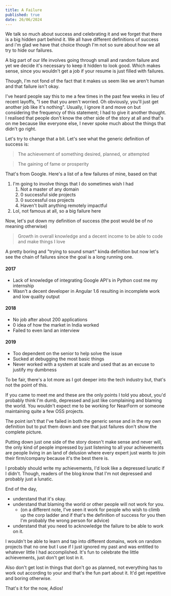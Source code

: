 ```yaml
---
title: A Failure
published: true
date: 26/06/2024
---
```


We talk so much about success and celebrating it and we forget that there is a
big hidden part behind it. We all have different definitions of success and i'm
glad we have that choice though I'm not so sure about how we all try to hide our
failures.

A big part of our life involves going through small and random failure and yet
we decide it's necessary to keep it hidden to look good. Which makes sense,
since you wouldn't get a job if your resume is just filled with failures.

Though, I'm not fond of the fact that it makes us seem like we aren't human and
that failure isn't okay.

I've heard people say this to me a few times in the past few weeks in lieu of
recent layoffs, "I see that you aren't worried. Oh obviously, you'll just get
another job like it's nothing". Usually, I ignore it and move on but considering
the frequency of this statement; I had to give it another thought. I realised
that people don't know the other side of the story at all and that's on me
because like everyone else, I never spoke much about the things that didn't go
right.

Let's try to change that a bit. Let's see what the generic definition of success
is:

> The achievement of something desired, planned, or attempted

> The gaining of fame or prosperity

That's from Google. Here's a list of a few failures of mine, based on that

1. I'm going to involve things that I do sometimes wish I had
   1. Not a master of any domain
   2. 0 successful side projects
   3. 0 successful oss projects
   4. Haven't built anything remotely impactful
2. Lol, not famous at all, so a big failure here

Now, let's put down my definition of success (the post would be of no meaning
otherwise)

> Growth in overall knowledge and a decent income to be able to code and make
> things I love

A pretty boring and "trying to sound smart" kinda definition but now let's see
the chain of failures since the goal is a long running one.

#### 2017

- Lack of knowledge of integrating Google API's in Python cost me my internship
- Wasn't a decent developer in Angular 1.6 resulting in incomplete work and low
  quality output

#### 2018

- No job after about 200 applications
- 0 idea of how the market in India worked
- Failed to even land an interview

#### 2019

- Too dependent on the senior to help solve the issue
- Sucked at debugging the most basic things
- Never worked with a system at scale and used that as an excuse to justify my
  dumbness

To be fair, there's a lot more as I got deeper into the tech industry but,
that's not the point of this.

If you came to meet me and these are the only points I told you about, you'd
probably think I'm dumb, depressed and just like complaining and blaming the
world. You wouldn't expect me to be working for NearForm or someone maintaining
quite a few OSS projects.

The point isn't that I've failed in both the generic sense and in the my own
definition but to put them down and see that just failures don't show the
complete picture.

Putting down just one side of the story doesn't make sense and never will, the
only kind of people impressed by just listening to all your achievements are
people living in an land of delusion where every expert just wants to join their
firm/company because it's the best there is.

I probably should write my achievements, I'd look like a depressed lunatic if I
didn't. Though, readers of the blog know that I'm not depressed and probably
just a lunatic.

End of the day,

- understand that it's okay.
- understand that blaming the world or other people will not work for you.
  - (on a different note, I've seen it work for people who wish to climb up the
    corp ladder and if that's the definition of success for you then I'm
    probably the wrong person for advice)
- understand that you need to acknowledge the failure to be able to work on it.

I wouldn't be able to learn and tap into different domains, work on random
projects that no one but I use if I just ignored my past and was entitled to
whatever little I had accomplished. It's fun to celebrate the little
achievements, just don't get lost in it.

Also don't get lost in things that don't go as planned, not everything has to
work out according to your and that's the fun part about it. It'd get repetitive
and boring otherwise.

That's it for the now, Adios!
